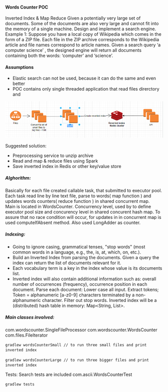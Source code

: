 #### Words Counter POC
Inverted Index & Map Reduce
Given a potentially very large set of documents. Some of the documents are also very large and cannot fit 
into the memory of a single machine. Design and implement a search engine. 
Example 1: Suppose you have a local copy of Wikipedia which comes in the form of a ZIP file. Each file in
the ZIP archive corresponds to the Wikipedia article and file names correspond to article names. Given a search query
‘a computer science’ , the designed engine will return all documents containing both the words: ‘computer’ and ‘science’.

#### Assumptions
- Elastic search can not be used, because it can do the same and even better
- POC contains only single threaded application that read files direrctory and 

![img.png](img.png)

 Suggested solution: 
- Preprocessing service to unzip archive
- Read and map & reduce files using Spark 
- Save inverted index in Redis or other key/value store
##### Alghorithm:
Basically for each file created callable task, that submitted to executor pool. Each task read line by line text file,
parse to words( map function ) and updates words counters( reduce function ) in shared concurrent map.   
Main is located in WordsCounter.
Concurrency level, used by to define executor pool size and concurency level in shared concurent hash map.
To assure that no race condition will occur, for updates in in concurrent map is used computeIfAbsent method. Also used
LongAdder as counter.
##### Indexing:
- Going to ignore casing, grammatical tenses, "stop words" (most common words in a language, e.g., the, is, at, which, on, etc.).
- Build an Inverted Index from parsing the documents. Given a query the index can return the list of documents relevant for it.
- Each vocabulary term is a key in the index whose value is its documents list.
- Inverted index will also contain additional information such as: overall number of occurrences (frequency), occurrence position in each document.
  Parse each document:
  Lower case all input.
  Extract tokens; Token = alphanumeric [a-z0-9] characters terminated by a non-alphanumeric character.
  Filter out stop words.
  Inverted index will be a (distributed) hash table in memory: Map<String, List<WordMetadata>>.
##### Main classes involved:
com.wordscounter.SingleFileProcessor
com.wordscounter.WordsCounter
com.files.FileIterator
```
gradlew wordsCounterSmall // to run three small files and print inverted index

gradlew wordsCounterLarge // to run three bigger files and print inverted index
```
Tests: Search tests are included
com.ascii.WordsCounterTest
```
gradlew tests 